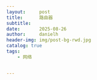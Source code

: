 ```yaml
---
layout:     post
title:      路由器
subtitle:   
date:       2025-08-26
author:     danielh
header-img: img/post-bg-rwd.jpg
catalog: true
tags:
    - 网络


---
```


<!--stackedit_data:
eyJoaXN0b3J5IjpbLTU0NDkyNDM4MV19
-->